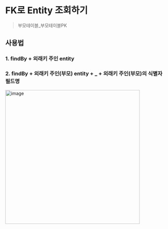 # FK로 Entity 조회하기
> 부모테이블_부모테이블PK

## 사용법

### 1. findBy + 외래키 주인 entity

### 2. findBy + 외래키 주인(부모) entity + _ + 외래키 주인(부모)의 식별자 필드명

<img width="422" alt="image" src="https://user-images.githubusercontent.com/74396651/224470959-bf4498ba-238b-424c-805e-06a3bdc3f729.png">




